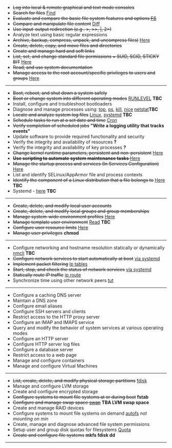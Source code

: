 * <s>Log into local & remote graphical and text mode consoles</s> 
* <s>Search for files</s> [Find](/find.md)
* <s>Evaluate and compare the basic file system features and options [FS](/file_system.md)</s>
* <s>Compare and manipulate file content</s> [Diff](/diff.md)
* <s>Use input-output redirection (e.g . >, >>, |, 2>)</s> 
* Analyze text using basic regular expressions
* <s>Archive, backup, compress, unpack, and uncompress files)</s> [Here](/compress_backup.md)
* <s>Create, delete, copy, and move files and directories</s>
* <s>Create and manage hard and soft links</s>
* <s>List, set, and change standard file permissions + SUID, SGID, STICKY BIT</s> [Here](/file_perrmissions.md)
* <s>Read, and use system documentation</s>
* <s>Manage access to the root account/specific privileges to users and groups</s> [Here](/root_access.md)
---
* <s>Boot, reboot, and shut down a system safely</s>
* <s>Boot or change system into different operating modes</s> [RUNLEVEL](/run_levels.md) **TBC**
* Install, configure and troubleshoot bootloaders
* Diagnose and manage processes using: [top](/top.md), [ps](/ps.md), [kill](/kill.md), [nice](/nice.md) [netstat](/netstat.md)**TBC**
* <s>Locate and analyze system log files</s> [Linux](/logging.md), [systemd](/loggd.md) **TBC** 
* <s>Schedule tasks to run at a set date and time</s> [Cron](/cron.md) 
* <s>Verify completion of scheduled jobs</s> **"Write a logging utility that tracks events"**
* Update software to provide required functionality and security
* Verify the integrity and availability of resources **?**
* Verify the integrity and availability of key processes **?**
* <s>Change kernel runtime parameters, persistent and non-persistent</s> [Here](/runtime_parameters.md)
* <s>**Use scripting to automate system maintenance tasks** </s> [Here](/scripts_for_system_maintenance/)
* <s>Manage the startup process and services (In Services Configuration)</s> [Here](/systemd.md)
* List and identify SELinux/AppArmor file and process contexts
* <s>Identify the component of a Linux distribution that a file belongs to</s> [Here](/identify_which_file_belongs_to.md) **TBC**
* Systemd - [here](/systemd.md) **TBC**
---
* <s>Create, delete, and modify local user accounts</s>
* <s>Create, delete, and modify local groups and group memberships</s>
* <s>Manage system-wide environment profiles</s> [Here](/env_profiles.md)
* <s>Manage template user environment</s> [Read](/template_usr_env.md) **TBC**
* <s>Configure user resource limits</s> [Here](/usr_resource_limits.md)
* <s>Manage user privileges</s> **chmod** 
---
* Configure networking and hostname resolution statically or dynamically [nmcli](/nmcli.md) **TBC**
* <s>Configure network services to start automatically at boot</s> [via systemd](/start_stop_network_service.md)
* <s>Implement packet filtering</s> [Ip tables](/packet_filtering.md)
* <s>Start, stop, and check the status of network services</s> [via systemd](/start_stop_network_service.md)
* <s>Statically route IP traffic</s> [ip route](/static_ip_routing.md)
* Synchronize time using other network peers [tut](https://www.rootusers.com/how-to-synchronize-time-in-linux-with-ntp-peers/)
---
* Configure a caching DNS server
* Maintain a DNS zone
* Configure email aliases
* Configure SSH servers and clients
* Restrict access to the HTTP proxy server
* Configure an IMAP and IMAPS service
* Query and modify the behavior of system services at various operating modes
* Configure an HTTP server
* Configure HTTP server log files
* Configure a database server
* Restrict access to a web page
* Manage and configure containers
* Manage and configure Virtual Machines 
---
* <s>List, create, delete, and modify physical storage partitions</s> [fdisk](/command_line_utilities/fdisk.md)
* Manage and configure LVM storage
* Create and configure encrypted storage
* <s>Configure systems to mount file systems at or during boot</s> **fstab**
* <s>Configure and manage swap space [swap](/swap.md)</s> **TBA LVM swap space**
* Create and manage RAID devices
* Configure systems to mount file systems on demand [autofs](/autofs.md) *not mounting on min*
* Create, manage and diagnose advanced file system permissions
* Setup user and group disk quotas for filesystems [Quota](/quota.md)
* <s>Create and configure file systems</s> **mkfs fdisk dd**
---
